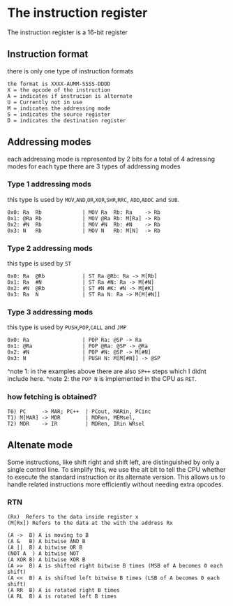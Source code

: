 # The instruction register

The instruction register is a 16-bit register

## Instruction format

there is only one type of instruction formats
```text
the format is XXXX-AUMM-SSSS-DDDD
X = the opcode of the instruction
A = indicates if instrucion is alternate
U = Currently not in use
M = indicates the addressing mode
S = indicates the source register
D = indicates the destination register
```

## Addressing modes

each addressing mode is represented by 2 bits for a total of 4 adressing modes for each type
there are 3 types of addressing modes

### Type 1 addressing mods
this type is used by `MOV`,`AND`,`OR`,`XOR`,`SHR`,`RRC`, `ADD`,`ADDC` and `SUB`.

```text
0x0: Ra  Rb             | MOV Ra  Rb: Ra    -> Rb
0x1: @Ra Rb             | MOV @Ra Rb: M[Ra] -> Rb
0x2: #N  Rb             | MOV #N  Rb: #N    -> Rb
0x3: N   Rb             | MOV N   Rb: M[N]  -> Rb
```

### Type 2 addressing mods
this type is used by `ST`

```text
0x0: Ra  @Rb            | ST Ra @Rb: Ra -> M[Rb]
0x1: Ra  #N             | ST Ra #N: Ra -> M[#N]
0x2: #N  @Rb            | ST #N #K: #N -> M[#K]
0x3: Ra  N              | ST Ra N: Ra -> M[M[#N]]
```

### Type 3 addressing mods
this type is used by `PUSH`,`POP`,`CALL` and `JMP`

```text
0x0: Ra                 | POP Ra: @SP -> Ra
0x1: @Ra                | POP @Ra: @SP -> @Ra
0x2: #N                 | POP #N: @SP -> M[#N]
0x3: N                  | PUSH N: M[M[#N]] -> @SP
```
^note 1: in the examples above there are also `SP++` steps which I didnt include here.
^note 2: the `POP N` is implemented in the CPU as `RET`.

### how fetching is obtained?

```text
T0) PC     -> MAR; PC++  | PCout, MARin, PCinc
T1) M[MAR] -> MDR        | MDRen, MEMsel, 
T2) MDR    -> IR         | MDRen, IRin WRsel
```

## Altenate mode
Some instructions, like shift right and shift left, are distinguished by only a single control line. To simplify this, we use the alt bit to tell the CPU whether to execute the standard instruction or its alternate version. This allows us to handle related instructions more efficiently without needing extra opcodes.

### RTN

```text
(Rx)  Refers to the data inside register x
(M[Rx]) Refers to the data at the with the address Rx

(A ->  B) A is moving to B
(A &   B) A bitwise AND B
(A ||  B) A bitwise OR B
(NOT A  ) A bitwise NOT
(A XOR B) A bitwise XOR B
(A >>  B) A is shifted right bitwise B times (MSB of A becomes 0 each shift)
(A <<  B) A is shifted left bitwise B times (LSB of A becomes 0 each shift)
(A RR  B) A is rotated right B times
(A RL  B) A is rotated left B times

```

